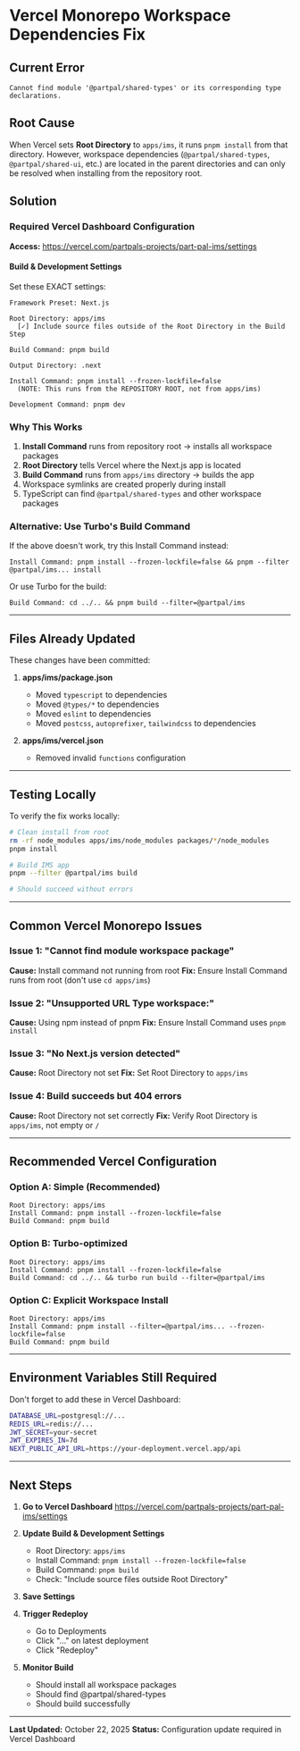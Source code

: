# Vercel Monorepo Workspace Dependencies Fix

## Current Error

```
Cannot find module '@partpal/shared-types' or its corresponding type declarations.
```

## Root Cause

When Vercel sets **Root Directory** to `apps/ims`, it runs `pnpm install` from that directory. However, workspace dependencies (`@partpal/shared-types`, `@partpal/shared-ui`, etc.) are located in the parent directories and can only be resolved when installing from the repository root.

## Solution

### Required Vercel Dashboard Configuration

**Access:** https://vercel.com/partpals-projects/part-pal-ims/settings

#### Build & Development Settings

Set these EXACT settings:

```
Framework Preset: Next.js

Root Directory: apps/ims
  [✓] Include source files outside of the Root Directory in the Build Step

Build Command: pnpm build

Output Directory: .next

Install Command: pnpm install --frozen-lockfile=false
  (NOTE: This runs from the REPOSITORY ROOT, not from apps/ims)

Development Command: pnpm dev
```

### Why This Works

1. **Install Command** runs from repository root → installs all workspace packages
2. **Root Directory** tells Vercel where the Next.js app is located
3. **Build Command** runs from `apps/ims` directory → builds the app
4. Workspace symlinks are created properly during install
5. TypeScript can find `@partpal/shared-types` and other workspace packages

### Alternative: Use Turbo's Build Command

If the above doesn't work, try this Install Command instead:

```
Install Command: pnpm install --frozen-lockfile=false && pnpm --filter @partpal/ims... install
```

Or use Turbo for the build:

```
Build Command: cd ../.. && pnpm build --filter=@partpal/ims
```

---

## Files Already Updated

These changes have been committed:

1. **apps/ims/package.json**
   - Moved `typescript` to dependencies
   - Moved `@types/*` to dependencies
   - Moved `eslint` to dependencies
   - Moved `postcss`, `autoprefixer`, `tailwindcss` to dependencies

2. **apps/ims/vercel.json**
   - Removed invalid `functions` configuration

---

## Testing Locally

To verify the fix works locally:

```bash
# Clean install from root
rm -rf node_modules apps/ims/node_modules packages/*/node_modules
pnpm install

# Build IMS app
pnpm --filter @partpal/ims build

# Should succeed without errors
```

---

## Common Vercel Monorepo Issues

### Issue 1: "Cannot find module workspace package"
**Cause:** Install command not running from root
**Fix:** Ensure Install Command runs from root (don't use `cd apps/ims`)

### Issue 2: "Unsupported URL Type workspace:"
**Cause:** Using npm instead of pnpm
**Fix:** Ensure Install Command uses `pnpm install`

### Issue 3: "No Next.js version detected"
**Cause:** Root Directory not set
**Fix:** Set Root Directory to `apps/ims`

### Issue 4: Build succeeds but 404 errors
**Cause:** Root Directory not set correctly
**Fix:** Verify Root Directory is `apps/ims`, not empty or `/`

---

## Recommended Vercel Configuration

### Option A: Simple (Recommended)

```
Root Directory: apps/ims
Install Command: pnpm install --frozen-lockfile=false
Build Command: pnpm build
```

### Option B: Turbo-optimized

```
Root Directory: apps/ims
Install Command: pnpm install --frozen-lockfile=false
Build Command: cd ../.. && turbo run build --filter=@partpal/ims
```

### Option C: Explicit Workspace Install

```
Root Directory: apps/ims
Install Command: pnpm install --filter=@partpal/ims... --frozen-lockfile=false
Build Command: pnpm build
```

---

## Environment Variables Still Required

Don't forget to add these in Vercel Dashboard:

```bash
DATABASE_URL=postgresql://...
REDIS_URL=redis://...
JWT_SECRET=your-secret
JWT_EXPIRES_IN=7d
NEXT_PUBLIC_API_URL=https://your-deployment.vercel.app/api
```

---

## Next Steps

1. **Go to Vercel Dashboard**
   https://vercel.com/partpals-projects/part-pal-ims/settings

2. **Update Build & Development Settings**
   - Root Directory: `apps/ims`
   - Install Command: `pnpm install --frozen-lockfile=false`
   - Build Command: `pnpm build`
   - Check: "Include source files outside Root Directory"

3. **Save Settings**

4. **Trigger Redeploy**
   - Go to Deployments
   - Click "..." on latest deployment
   - Click "Redeploy"

5. **Monitor Build**
   - Should install all workspace packages
   - Should find @partpal/shared-types
   - Should build successfully

---

**Last Updated:** October 22, 2025
**Status:** Configuration update required in Vercel Dashboard
